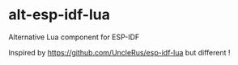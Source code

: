 # alt-esp-idf-lua
Alternative Lua component for ESP-IDF

Inspired by https://github.com/UncleRus/esp-idf-lua
but different !

